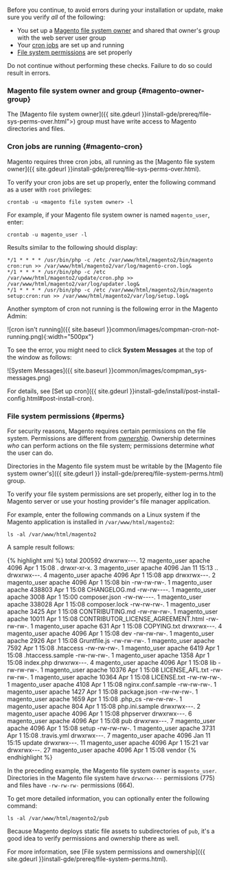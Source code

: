 <div markdown="1">

Before you continue, to avoid errors during your installation or update, make sure you verify *all* of the following:

*	You set up a [Magento file system owner](#magento-owner-group) and shared that owner's group with the web server user group
*	Your [cron jobs](#magento-cron) are set up and running
*	[File system permissions](#perms) are set properly

<div class="bs-callout bs-callout-warning">
    <p>Do not continue without performing these checks. Failure to do so could result in errors.</p>
</div>

### Magento file system owner and group {#magento-owner-group}
The [Magento file system owner]({{ site.gdeurl }}install-gde/prereq/file-sys-perms-over.html">) group must have write access to Magento directories and files.

### Cron jobs are running {#magento-cron}
Magento requires three cron jobs, all running as the [Magento file system owner]({{ site.gdeurl }}install-gde/prereq/file-sys-perms-over.html).

To verify your cron jobs are set up properly, enter the following command as a user with `root` privileges:

	crontab -u <magento file system owner> -l

For example, if your Magento file system owner is named `magento_user`, enter:

	crontab -u magento_user -l

Results similar to the following should display:

	*/1 * * * * /usr/bin/php -c /etc /var/www/html/magento2/bin/magento cron:run >> /var/www/html/magento2/var/log/magento-cron.log&
	*/1 * * * * /usr/bin/php -c /etc /var/www/html/magento2/update/cron.php >> /var/www/html/magento2/var/log/updater.log&
	*/1 * * * * /usr/bin/php -c /etc /var/www/html/magento2/bin/magento setup:cron:run >> /var/www/html/magento2/var/log/setup.log&

Another symptom of cron not running is the following error in the Magento Admin:

![cron isn't running]({{ site.baseurl }}common/images/compman-cron-not-running.png){:width="500px"}

To see the error, you might need to click **System Messages** at the top of the window as follows:

![System Messages]({{ site.baseurl }}common/images/compman_sys-messages.png)

For details, see [Set up cron]({{ site.gdeurl }}install-gde/install/post-install-config.html#post-install-cron).

### File system permissions {#perms}
For security reasons, Magento requires certain permissions on the file system. Permissions are different from [*ownership*](#magento-owner-group). Ownership determines *who* can perform actions on the file system; permissions determine *what* the user can do.

Directories in the Magento file system must be writable by the [Magento file system owner's]({{ site.gdeurl }} install-gde/prereq/file-system-perms.html) group.

To verify your file system permissions are set properly, either log in to the Magento server or use your hosting provider's file manager application.

For example, enter the following commands on a Linux system if the Magento application is installed in `/var/www/html/magento2`:

	ls -al /var/www/html/magento2

A sample result follows:

{% highlight xml %}
total 200592
drwxrwx---. 12 magento_user apache      4096 Apr  1 15:08 .
drwxr-xr-x.  3 magento_user apache      4096 Jan 11 15:13 ..
drwxrwx---.  4 magento_user apache      4096 Apr  1 15:08 app
drwxrwx---.  2 magento_user apache      4096 Apr  1 15:08 bin
-rw-rw-rw-.  1 magento_user apache    438803 Apr  1 15:08 CHANGELOG.md
-rw-rw----.  1 magento_user apache      3008 Apr  1 15:00 composer.json
-rw-rw----.  1 magento_user apache    338028 Apr  1 15:08 composer.lock
-rw-rw-rw-.  1 magento_user apache      3425 Apr  1 15:08 CONTRIBUTING.md
-rw-rw-rw-.  1 magento_user apache     10011 Apr  1 15:08 CONTRIBUTOR_LICENSE_AGREEMENT.html
-rw-rw-rw-.  1 magento_user apache       631 Apr  1 15:08 COPYING.txt
drwxrwx---.  4 magento_user apache      4096 Apr  1 15:08 dev
-rw-rw-rw-.  1 magento_user apache      2926 Apr  1 15:08 Gruntfile.js
-rw-rw-rw-.  1 magento_user apache      7592 Apr  1 15:08 .htaccess
-rw-rw-rw-.  1 magento_user apache      6419 Apr  1 15:08 .htaccess.sample
-rw-rw-rw-.  1 magento_user apache      1358 Apr  1 15:08 index.php
drwxrwx---.  4 magento_user apache      4096 Apr  1 15:08 lib
-rw-rw-rw-.  1 magento_user apache     10376 Apr  1 15:08 LICENSE_AFL.txt
-rw-rw-rw-.  1 magento_user apache     10364 Apr  1 15:08 LICENSE.txt
-rw-rw-rw-.  1 magento_user apache      4108 Apr  1 15:08 nginx.conf.sample
-rw-rw-rw-.  1 magento_user apache      1427 Apr  1 15:08 package.json
-rw-rw-rw-.  1 magento_user apache      1659 Apr  1 15:08 .php_cs
-rw-rw-rw-.  1 magento_user apache       804 Apr  1 15:08 php.ini.sample
drwxrwx---.  2 magento_user apache      4096 Apr  1 15:08 phpserver
drwxrwx---.  6 magento_user apache      4096 Apr  1 15:08 pub
drwxrwx---.  7 magento_user apache      4096 Apr  1 15:08 setup
-rw-rw-rw-.  1 magento_user apache      3731 Apr  1 15:08 .travis.yml
drwxrwx---.  7 magento_user apache      4096 Jan 11 15:15 update
drwxrwx---. 11 magento_user apache      4096 Apr  1 15:21 var
drwxrwx---. 27 magento_user apache      4096 Apr  1 15:08 vendor
{% endhighlight %}

In the preceding example, the Magento file system owner is `magento_user`. Directories in the Magento file system have `drwxrwx---` permissions (775) and files have `-rw-rw-rw-` permissions (664).

To get more detailed information, you can optionally enter the following command:

	ls -al /var/www/html/magento2/pub

Because Magento deploys static file assets to subdirectories of `pub`, it's a good idea to verify permissions and ownership there as well.

For more information, see [File system permissions and ownership]({{ site.gdeurl }}install-gde/prereq/file-system-perms.html).